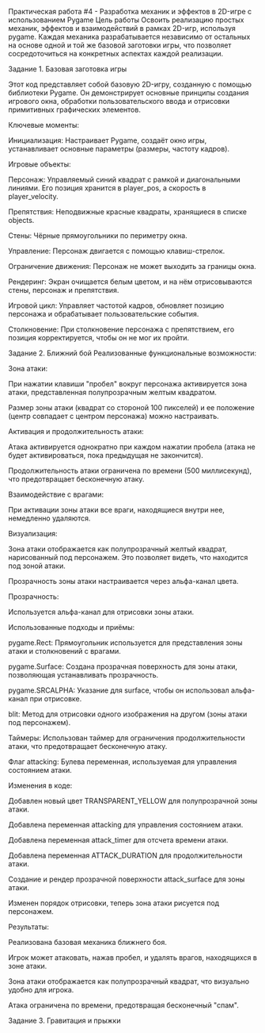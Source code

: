 Практическая работа #4 - Разработка механик и эффектов в
2D-игре с использованием Pygame
Цель работы
Освоить реализацию простых механик, эффектов и взаимодействий в рамках 2D-игр, используя pygame. Каждая механика разрабатывается независимо от остальных на основе одной и той же базовой заготовки игры, что позволяет
сосредоточиться на конкретных аспектах каждой реализации.

Задание 1. Базовая заготовка игры

Этот код представляет собой базовую 2D-игру, созданную с помощью библиотеки Pygame. Он демонстрирует основные принципы создания игрового окна, обработки пользовательского ввода и отрисовки примитивных графических элементов.

Ключевые моменты:

Инициализация: Настраивает Pygame, создаёт окно игры, устанавливает основные параметры (размеры, частоту кадров).

Игровые объекты:

Персонаж: Управляемый синий квадрат с рамкой и диагональными линиями. Его позиция хранится в player_pos, а скорость в player_velocity.

Препятствия: Неподвижные красные квадраты, хранящиеся в списке objects.

Стены: Чёрные прямоугольники по периметру окна.

Управление: Персонаж двигается с помощью клавиш-стрелок.

Ограничение движения: Персонаж не может выходить за границы окна.

Рендеринг: Экран очищается белым цветом, и на нём отрисовываются стены, персонаж и препятствия.

Игровой цикл: Управляет частотой кадров, обновляет позицию персонажа и обрабатывает пользовательские события.

Столкновение: При столкновение персонажа с препятствием, его позиция корректируется, чтобы он не мог их пройти.


Задание 2. Ближний бой
Реализованные функциональные возможности:

Зона атаки:

При нажатии клавиши "пробел" вокруг персонажа активируется зона атаки, представленная полупрозрачным желтым квадратом.

Размер зоны атаки (квадрат со стороной 100 пикселей) и ее положение (центр совпадает с центром персонажа) можно настраивать.

Активация и продолжительность атаки:

Атака активируется однократно при каждом нажатии пробела (атака не будет активироваться, пока предыдущая не закончится).

Продолжительность атаки ограничена по времени (500 миллисекунд), что предотвращает бесконечную атаку.

Взаимодействие с врагами:

При активации зоны атаки все враги, находящиеся внутри нее, немедленно удаляются.

Визуализация:

Зона атаки отображается как полупрозрачный желтый квадрат, нарисованный под персонажем. Это позволяет видеть, что находится под зоной атаки.

Прозрачность зоны атаки настраивается через альфа-канал цвета.

Прозрачность:

Используется альфа-канал для отрисовки зоны атаки.

Использованные подходы и приёмы:

pygame.Rect: Прямоугольник используется для представления зоны атаки и столкновений с врагами.

pygame.Surface: Создана прозрачная поверхность для зоны атаки, позволяющая устанавливать прозрачность.

pygame.SRCALPHA: Указание для surface, чтобы он использовал альфа-канал при отрисовке.

blit: Метод для отрисовки одного изображения на другом (зоны атаки под персонажем).

Таймеры: Использован таймер для ограничения продолжительности атаки, что предотвращает бесконечную атаку.

Флаг attacking: Булева переменная, используемая для управления состоянием атаки.

Изменения в коде:

Добавлен новый цвет TRANSPARENT_YELLOW для полупрозрачной зоны атаки.

Добавлена переменная attacking для управления состоянием атаки.

Добавлена переменная attack_timer для отсчета времени атаки.

Добавлена переменная ATTACK_DURATION для продолжительности атаки.

Создание и рендер прозрачной поверхности attack_surface для зоны атаки.

Изменен порядок отрисовки, теперь зона атаки рисуется под персонажем.

Результаты:

Реализована базовая механика ближнего боя.

Игрок может атаковать, нажав пробел, и удалять врагов, находящихся в зоне атаки.

Зона атаки отображается как полупрозрачный квадрат, что визуально удобно для игрока.

Атака ограничена по времени, предотвращая бесконечный "спам".

Задание 3. Гравитация и прыжки

